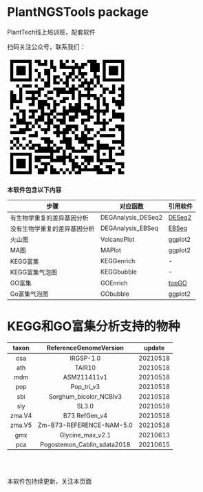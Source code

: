 # PlantNGSTools package
PlantTech线上培训班，配套软件

扫码关注公众号，联系我们：<br>

![qrcode.png](./qrcode.png)


**本软件包含以下内容**


|步骤|对应函数|引用软件|
|-|-|-|
|有生物学重复的差异基因分析|DEGAnalysis_DESeq2|[DESeq2](https://doi.org/10.1186/s13059-014-0550-8)|
|没有生物学重复的差异基因分析|DEGAnalysis_EBSeq|[EBSeq](https://doi.org/10.1093/bioinformatics/btt087)|
|火山图|VolcanoPlot|ggplot2|
|MA图|MAPlot|ggplot2|
|KEGG富集|KEGGenrich|-|
|KEGG富集气泡图|KEGGbubble|-|
|GO富集|GOEnrich|[topGO](https://doi.org/10.1093/bioinformatics/btl140)|
|Go富集气泡图|GObubble|ggplot2|

# KEGG和GO富集分析支持的物种

|  taxon |  ReferenceGenomeVersion |  update|
|:-:|:-:|:-:|
|   osa    |             IRGSP-1.0 | 20210518|
|    ath   |                 TAIR10  |20210518|
|    mdm   |            ASM211411v1 | 20210518|
|    pop  |              Pop_tri_v3 | 20210518|
|    sbi  |  Sorghum_bicolor_NCBIv3 | 20210518|
|    sly  |                   SL3.0  |20210518|
| zma.V4  |           B73 RefGen_v4  |20210518|
| zma.V5 | Zm-B73-REFERENCE-NAM-5.0 | 20210518|
| gmx |  Glycine_max_v2.1 | 20210613|
| pca  | Pogostemon_Cablin_sdata2018 | 20210615|


<br>
<br>

本软件包持续更新，关注本页面
